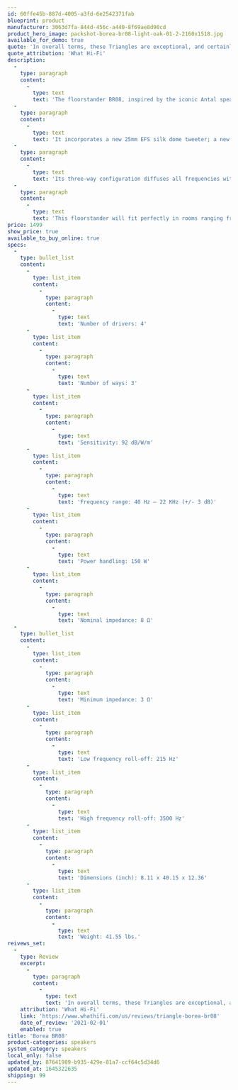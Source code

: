 ```yaml
---
id: 60ffe45b-887d-4005-a3fd-6e2542371fab
blueprint: product
manufacturer: 3063d7fa-844d-456c-a440-8f69ae8d90cd
product_hero_image: packshot-borea-br08-light-oak-01-2-2160x1518.jpg
available_for_demo: true
quote: 'In overall terms, these Triangles are exceptional, and certainly good enough to challenge the very best at this price. They’re happy playing all genres of music and do it with a charm that’s addictive. We advise listening to them before buying any other floor-standers at this price. You’ll be thankful you did.'
quote_attribution: 'What Hi-Fi'
description:
  -
    type: paragraph
    content:
      -
        type: text
        text: 'The floorstander BR08, inspired by the iconic Antal speaker, was the reference model throughout the design of the Borea range. Elegant three-way floorstander with 4 transducers, it is one of the most appreciated high-fidelity models.'
  -
    type: paragraph
    content:
      -
        type: text
        text: 'It incorporates a new 25mm EFS silk dome tweeter; a new 16cm midrange with a brand-new profile, based on the research on the natural cellulose paper used before in the Esprit Ez; and two new 16cm bass drivers in fiberglass.'
  -
    type: paragraph
    content:
      -
        type: text
        text: 'Its three-way configuration diffuses all frequencies with no interference between the transducers, producing precise voices and instruments.'
  -
    type: paragraph
    content:
      -
        type: text
        text: 'This floorstander will fit perfectly in rooms ranging from 20 to 40 cubic feet.'
price: 1499
show_price: true
available_to_buy_online: true
specs:
  -
    type: bullet_list
    content:
      -
        type: list_item
        content:
          -
            type: paragraph
            content:
              -
                type: text
                text: 'Number of drivers: 4'
      -
        type: list_item
        content:
          -
            type: paragraph
            content:
              -
                type: text
                text: 'Number of ways: 3'
      -
        type: list_item
        content:
          -
            type: paragraph
            content:
              -
                type: text
                text: 'Sensitivity: 92 dB/W/m'
      -
        type: list_item
        content:
          -
            type: paragraph
            content:
              -
                type: text
                text: 'Frequency range: 40 Hz – 22 KHz (+/- 3 dB)'
      -
        type: list_item
        content:
          -
            type: paragraph
            content:
              -
                type: text
                text: 'Power handling: 150 W'
      -
        type: list_item
        content:
          -
            type: paragraph
            content:
              -
                type: text
                text: 'Nominal impedance: 8 Ω'
  -
    type: bullet_list
    content:
      -
        type: list_item
        content:
          -
            type: paragraph
            content:
              -
                type: text
                text: 'Minimum impedance: 3 Ω'
      -
        type: list_item
        content:
          -
            type: paragraph
            content:
              -
                type: text
                text: 'Low frequency roll-off: 215 Hz'
      -
        type: list_item
        content:
          -
            type: paragraph
            content:
              -
                type: text
                text: 'High frequency roll-off: 3500 Hz'
      -
        type: list_item
        content:
          -
            type: paragraph
            content:
              -
                type: text
                text: 'Dimensions (inch): 8.11 x 40.15 x 12.36'
      -
        type: list_item
        content:
          -
            type: paragraph
            content:
              -
                type: text
                text: 'Weight: 41.55 lbs.'
reivews_set:
  -
    type: Review
    excerpt:
      -
        type: paragraph
        content:
          -
            type: text
            text: 'In overall terms, these Triangles are exceptional, and certainly good enough to challenge the very best at this price. They’re happy playing all genres of music and do it with a charm that’s addictive. We advise listening to them before buying any other floor-standers at this price. You’ll be thankful you did.'
    attribution: 'What Hi-Fi'
    link: 'https://www.whathifi.com/us/reviews/triangle-borea-br08'
    date_of_review: '2021-02-01'
    enabled: true
title: 'Borea BR08'
product-categories: speakers
system_category: speakers
local_only: false
updated_by: 87641989-b935-429e-81a7-ccf64c5d34d6
updated_at: 1645322635
shipping: 99
---
```

